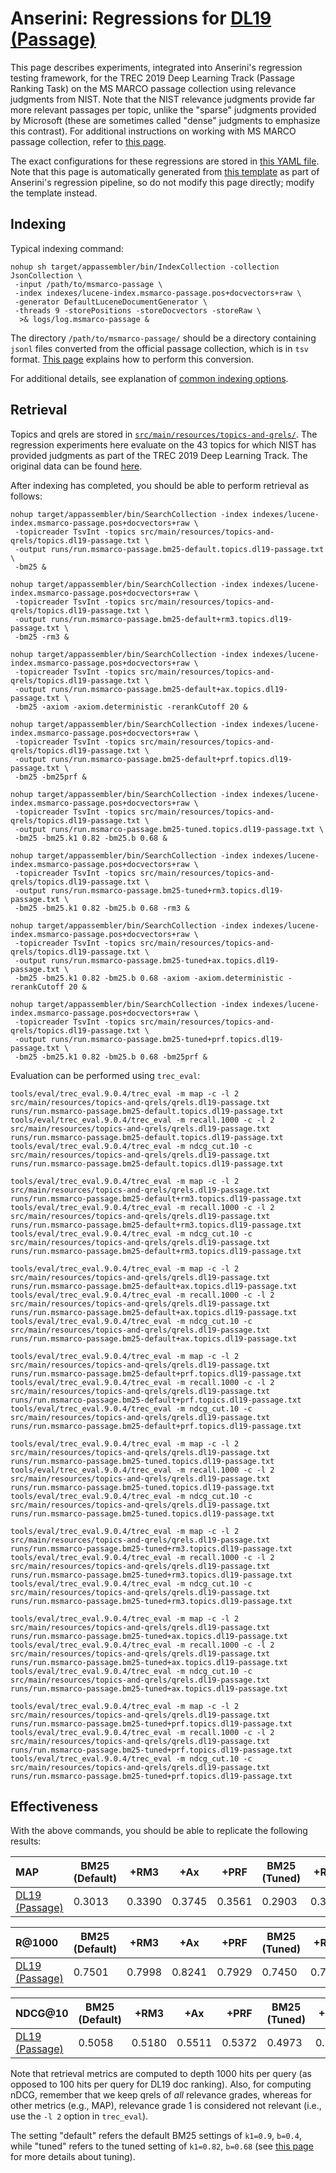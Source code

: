 # Anserini: Regressions for [DL19 (Passage)](https://trec.nist.gov/data/deep2019.html)

This page describes experiments, integrated into Anserini's regression testing framework, for the TREC 2019 Deep Learning Track (Passage Ranking Task) on the MS MARCO passage collection using relevance judgments from NIST.
Note that the NIST relevance judgments provide far more relevant passages per topic, unlike the "sparse" judgments provided by Microsoft (these are sometimes called "dense" judgments to emphasize this contrast).
For additional instructions on working with MS MARCO passage collection, refer to [this page](experiments-msmarco-passage.md).

The exact configurations for these regressions are stored in [this YAML file](../src/main/resources/regression/dl19-passage.yaml).
Note that this page is automatically generated from [this template](../src/main/resources/docgen/templates/dl19-passage.template) as part of Anserini's regression pipeline, so do not modify this page directly; modify the template instead.

## Indexing

Typical indexing command:

```
nohup sh target/appassembler/bin/IndexCollection -collection JsonCollection \
 -input /path/to/msmarco-passage \
 -index indexes/lucene-index.msmarco-passage.pos+docvectors+raw \
 -generator DefaultLuceneDocumentGenerator \
 -threads 9 -storePositions -storeDocvectors -storeRaw \
  >& logs/log.msmarco-passage &
```

The directory `/path/to/msmarco-passage/` should be a directory containing `jsonl` files converted from the official passage collection, which is in `tsv` format.
[This page](experiments-msmarco-passage.md) explains how to perform this conversion.

For additional details, see explanation of [common indexing options](common-indexing-options.md).

## Retrieval

Topics and qrels are stored in [`src/main/resources/topics-and-qrels/`](../src/main/resources/topics-and-qrels/).
The regression experiments here evaluate on the 43 topics for which NIST has provided judgments as part of the TREC 2019 Deep Learning Track.
The original data can be found [here](https://trec.nist.gov/data/deep2019.html).

After indexing has completed, you should be able to perform retrieval as follows:

```
nohup target/appassembler/bin/SearchCollection -index indexes/lucene-index.msmarco-passage.pos+docvectors+raw \
 -topicreader TsvInt -topics src/main/resources/topics-and-qrels/topics.dl19-passage.txt \
 -output runs/run.msmarco-passage.bm25-default.topics.dl19-passage.txt \
 -bm25 &

nohup target/appassembler/bin/SearchCollection -index indexes/lucene-index.msmarco-passage.pos+docvectors+raw \
 -topicreader TsvInt -topics src/main/resources/topics-and-qrels/topics.dl19-passage.txt \
 -output runs/run.msmarco-passage.bm25-default+rm3.topics.dl19-passage.txt \
 -bm25 -rm3 &

nohup target/appassembler/bin/SearchCollection -index indexes/lucene-index.msmarco-passage.pos+docvectors+raw \
 -topicreader TsvInt -topics src/main/resources/topics-and-qrels/topics.dl19-passage.txt \
 -output runs/run.msmarco-passage.bm25-default+ax.topics.dl19-passage.txt \
 -bm25 -axiom -axiom.deterministic -rerankCutoff 20 &

nohup target/appassembler/bin/SearchCollection -index indexes/lucene-index.msmarco-passage.pos+docvectors+raw \
 -topicreader TsvInt -topics src/main/resources/topics-and-qrels/topics.dl19-passage.txt \
 -output runs/run.msmarco-passage.bm25-default+prf.topics.dl19-passage.txt \
 -bm25 -bm25prf &

nohup target/appassembler/bin/SearchCollection -index indexes/lucene-index.msmarco-passage.pos+docvectors+raw \
 -topicreader TsvInt -topics src/main/resources/topics-and-qrels/topics.dl19-passage.txt \
 -output runs/run.msmarco-passage.bm25-tuned.topics.dl19-passage.txt \
 -bm25 -bm25.k1 0.82 -bm25.b 0.68 &

nohup target/appassembler/bin/SearchCollection -index indexes/lucene-index.msmarco-passage.pos+docvectors+raw \
 -topicreader TsvInt -topics src/main/resources/topics-and-qrels/topics.dl19-passage.txt \
 -output runs/run.msmarco-passage.bm25-tuned+rm3.topics.dl19-passage.txt \
 -bm25 -bm25.k1 0.82 -bm25.b 0.68 -rm3 &

nohup target/appassembler/bin/SearchCollection -index indexes/lucene-index.msmarco-passage.pos+docvectors+raw \
 -topicreader TsvInt -topics src/main/resources/topics-and-qrels/topics.dl19-passage.txt \
 -output runs/run.msmarco-passage.bm25-tuned+ax.topics.dl19-passage.txt \
 -bm25 -bm25.k1 0.82 -bm25.b 0.68 -axiom -axiom.deterministic -rerankCutoff 20 &

nohup target/appassembler/bin/SearchCollection -index indexes/lucene-index.msmarco-passage.pos+docvectors+raw \
 -topicreader TsvInt -topics src/main/resources/topics-and-qrels/topics.dl19-passage.txt \
 -output runs/run.msmarco-passage.bm25-tuned+prf.topics.dl19-passage.txt \
 -bm25 -bm25.k1 0.82 -bm25.b 0.68 -bm25prf &
```

Evaluation can be performed using `trec_eval`:

```
tools/eval/trec_eval.9.0.4/trec_eval -m map -c -l 2 src/main/resources/topics-and-qrels/qrels.dl19-passage.txt runs/run.msmarco-passage.bm25-default.topics.dl19-passage.txt
tools/eval/trec_eval.9.0.4/trec_eval -m recall.1000 -c -l 2 src/main/resources/topics-and-qrels/qrels.dl19-passage.txt runs/run.msmarco-passage.bm25-default.topics.dl19-passage.txt
tools/eval/trec_eval.9.0.4/trec_eval -m ndcg_cut.10 -c src/main/resources/topics-and-qrels/qrels.dl19-passage.txt runs/run.msmarco-passage.bm25-default.topics.dl19-passage.txt

tools/eval/trec_eval.9.0.4/trec_eval -m map -c -l 2 src/main/resources/topics-and-qrels/qrels.dl19-passage.txt runs/run.msmarco-passage.bm25-default+rm3.topics.dl19-passage.txt
tools/eval/trec_eval.9.0.4/trec_eval -m recall.1000 -c -l 2 src/main/resources/topics-and-qrels/qrels.dl19-passage.txt runs/run.msmarco-passage.bm25-default+rm3.topics.dl19-passage.txt
tools/eval/trec_eval.9.0.4/trec_eval -m ndcg_cut.10 -c src/main/resources/topics-and-qrels/qrels.dl19-passage.txt runs/run.msmarco-passage.bm25-default+rm3.topics.dl19-passage.txt

tools/eval/trec_eval.9.0.4/trec_eval -m map -c -l 2 src/main/resources/topics-and-qrels/qrels.dl19-passage.txt runs/run.msmarco-passage.bm25-default+ax.topics.dl19-passage.txt
tools/eval/trec_eval.9.0.4/trec_eval -m recall.1000 -c -l 2 src/main/resources/topics-and-qrels/qrels.dl19-passage.txt runs/run.msmarco-passage.bm25-default+ax.topics.dl19-passage.txt
tools/eval/trec_eval.9.0.4/trec_eval -m ndcg_cut.10 -c src/main/resources/topics-and-qrels/qrels.dl19-passage.txt runs/run.msmarco-passage.bm25-default+ax.topics.dl19-passage.txt

tools/eval/trec_eval.9.0.4/trec_eval -m map -c -l 2 src/main/resources/topics-and-qrels/qrels.dl19-passage.txt runs/run.msmarco-passage.bm25-default+prf.topics.dl19-passage.txt
tools/eval/trec_eval.9.0.4/trec_eval -m recall.1000 -c -l 2 src/main/resources/topics-and-qrels/qrels.dl19-passage.txt runs/run.msmarco-passage.bm25-default+prf.topics.dl19-passage.txt
tools/eval/trec_eval.9.0.4/trec_eval -m ndcg_cut.10 -c src/main/resources/topics-and-qrels/qrels.dl19-passage.txt runs/run.msmarco-passage.bm25-default+prf.topics.dl19-passage.txt

tools/eval/trec_eval.9.0.4/trec_eval -m map -c -l 2 src/main/resources/topics-and-qrels/qrels.dl19-passage.txt runs/run.msmarco-passage.bm25-tuned.topics.dl19-passage.txt
tools/eval/trec_eval.9.0.4/trec_eval -m recall.1000 -c -l 2 src/main/resources/topics-and-qrels/qrels.dl19-passage.txt runs/run.msmarco-passage.bm25-tuned.topics.dl19-passage.txt
tools/eval/trec_eval.9.0.4/trec_eval -m ndcg_cut.10 -c src/main/resources/topics-and-qrels/qrels.dl19-passage.txt runs/run.msmarco-passage.bm25-tuned.topics.dl19-passage.txt

tools/eval/trec_eval.9.0.4/trec_eval -m map -c -l 2 src/main/resources/topics-and-qrels/qrels.dl19-passage.txt runs/run.msmarco-passage.bm25-tuned+rm3.topics.dl19-passage.txt
tools/eval/trec_eval.9.0.4/trec_eval -m recall.1000 -c -l 2 src/main/resources/topics-and-qrels/qrels.dl19-passage.txt runs/run.msmarco-passage.bm25-tuned+rm3.topics.dl19-passage.txt
tools/eval/trec_eval.9.0.4/trec_eval -m ndcg_cut.10 -c src/main/resources/topics-and-qrels/qrels.dl19-passage.txt runs/run.msmarco-passage.bm25-tuned+rm3.topics.dl19-passage.txt

tools/eval/trec_eval.9.0.4/trec_eval -m map -c -l 2 src/main/resources/topics-and-qrels/qrels.dl19-passage.txt runs/run.msmarco-passage.bm25-tuned+ax.topics.dl19-passage.txt
tools/eval/trec_eval.9.0.4/trec_eval -m recall.1000 -c -l 2 src/main/resources/topics-and-qrels/qrels.dl19-passage.txt runs/run.msmarco-passage.bm25-tuned+ax.topics.dl19-passage.txt
tools/eval/trec_eval.9.0.4/trec_eval -m ndcg_cut.10 -c src/main/resources/topics-and-qrels/qrels.dl19-passage.txt runs/run.msmarco-passage.bm25-tuned+ax.topics.dl19-passage.txt

tools/eval/trec_eval.9.0.4/trec_eval -m map -c -l 2 src/main/resources/topics-and-qrels/qrels.dl19-passage.txt runs/run.msmarco-passage.bm25-tuned+prf.topics.dl19-passage.txt
tools/eval/trec_eval.9.0.4/trec_eval -m recall.1000 -c -l 2 src/main/resources/topics-and-qrels/qrels.dl19-passage.txt runs/run.msmarco-passage.bm25-tuned+prf.topics.dl19-passage.txt
tools/eval/trec_eval.9.0.4/trec_eval -m ndcg_cut.10 -c src/main/resources/topics-and-qrels/qrels.dl19-passage.txt runs/run.msmarco-passage.bm25-tuned+prf.topics.dl19-passage.txt
```

## Effectiveness

With the above commands, you should be able to replicate the following results:

MAP                                     | BM25 (Default)| +RM3      | +Ax       | +PRF      | BM25 (Tuned)| +RM3      | +Ax       | +PRF      |
:---------------------------------------|-----------|-----------|-----------|-----------|-----------|-----------|-----------|-----------|
[DL19 (Passage)](https://trec.nist.gov/data/deep2019.html)| 0.3013    | 0.3390    | 0.3745    | 0.3561    | 0.2903    | 0.3377    | 0.3632    | 0.3684    |


R@1000                                  | BM25 (Default)| +RM3      | +Ax       | +PRF      | BM25 (Tuned)| +RM3      | +Ax       | +PRF      |
:---------------------------------------|-----------|-----------|-----------|-----------|-----------|-----------|-----------|-----------|
[DL19 (Passage)](https://trec.nist.gov/data/deep2019.html)| 0.7501    | 0.7998    | 0.8241    | 0.7929    | 0.7450    | 0.7792    | 0.8138    | 0.7988    |


NDCG@10                                 | BM25 (Default)| +RM3      | +Ax       | +PRF      | BM25 (Tuned)| +RM3      | +Ax       | +PRF      |
:---------------------------------------|-----------|-----------|-----------|-----------|-----------|-----------|-----------|-----------|
[DL19 (Passage)](https://trec.nist.gov/data/deep2019.html)| 0.5058    | 0.5180    | 0.5511    | 0.5372    | 0.4973    | 0.5231    | 0.5461    | 0.5536    |

Note that retrieval metrics are computed to depth 1000 hits per query (as opposed to 100 hits per query for DL19 doc ranking).
Also, for computing nDCG, remember that we keep qrels of _all_ relevance grades, whereas for other metrics (e.g., MAP), relevance grade 1 is considered not relevant (i.e., use the `-l 2` option in `trec_eval`).

The setting "default" refers the default BM25 settings of `k1=0.9`, `b=0.4`, while "tuned" refers to the tuned setting of `k1=0.82`, `b=0.68` (see [this page](experiments-msmarco-passage.md) for more details about tuning).

